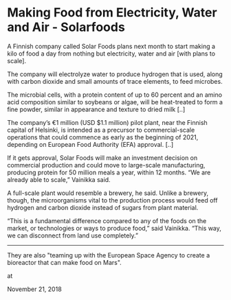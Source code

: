 # Making Food from Electricity, Water and Air - Solarfoods
A Finnish company called Solar Foods plans next month to start making a kilo of food a day from nothing but electricity, water and air [with plans to scale].

The company will electrolyze water to produce hydrogen that is used, along with carbon dioxide and small amounts of trace elements, to feed microbes.

The microbial cells, with a protein content of up to 60 percent and an amino acid composition similar to soybeans or algae, will be heat-treated to form a fine powder, similar in appearance and texture to dried milk [..]

The company’s €1 million (USD $1.1 million) pilot plant, near the Finnish capital of Helsinki, is intended as a precursor to commercial-scale operations that could commence as early as the beginning of 2021, depending on European Food Authority (EFA) approval. [..]

If it gets approval, Solar Foods will make an investment decision on commercial production and could move to large-scale manufacturing, producing protein for 50 million meals a year, within 12 months. “We are already able to scale,” Vainikka said.

A full-scale plant would resemble a brewery, he said. Unlike a brewery, though, the microorganisms vital to the production process would feed off hydrogen and carbon dioxide instead of sugars from plant material.

“This is a fundamental difference compared to any of the foods on the market, or technologies or ways to produce food,” said Vainikka. “This way, we can disconnect from land use completely.”


---

They are also "teaming up with the European Space Agency to create a bioreactor that can make food on Mars".








at

November 21, 2018















